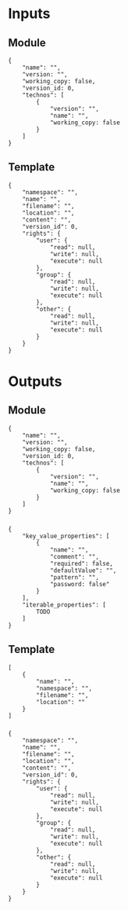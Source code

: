 # Inputs

## Module

    {
        "name": "",
        "version: "",
        "working_copy: false,
        "version_id: 0,
        "technos": [
            {
                "version": "",
                "name": "",
                "working_copy: false
            }
        ]
    }

## Template

    {
        "namespace": "",
        "name": "",
        "filename": "",
        "location": "",
        "content": "",
        "version_id": 0,
        "rights": {
            "user": {
                "read": null,
                "write": null,
                "execute": null
            },
            "group": {
                "read": null,
                "write": null,
                "execute": null
            },
            "other": {
                "read": null,
                "write": null,
                "execute": null
            }
        }
    }

# Outputs

## Module

    {
        "name": "",
        "version: "",
        "working_copy: false,
        "version_id: 0,
        "technos": [
            {
                "version": "",
                "name": "",
                "working_copy: false
            }
        ]
    }
    
###

    {
        "key_value_properties": [
            {
                "name": "",
                "comment": "",
                "required": false,
                "defaultValue": "",
                "pattern": "",
                "password: false"
            }
        ],
        "iterable_properties": [
            TODO
        ]
    }

## Template

    [
        {
            "name": "",
            "namespace": "",
            "filename": "",
            "location": ""
        }
    ]

###

    {
        "namespace": "",
        "name": "",
        "filename": "",
        "location": "",
        "content": "",
        "version_id": 0,
        "rights": {
            "user": {
                "read": null,
                "write": null,
                "execute": null
            },
            "group": {
                "read": null,
                "write": null,
                "execute": null
            },
            "other": {
                "read": null,
                "write": null,
                "execute": null
            }
        }
    }
